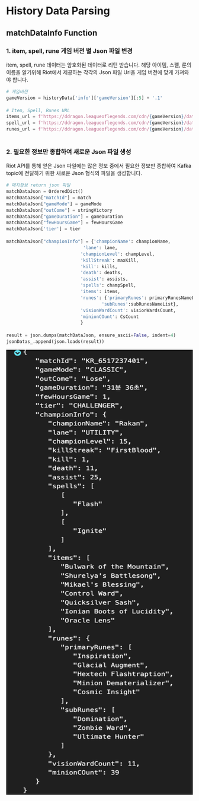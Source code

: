 # History Data Parsing
## matchDataInfo Function 
### 1. item, spell, rune 게임 버전 별 Json 파일 변경
item, spell, rune 데이터는 암호화된 데이터로 리턴 받습니다. 해당 아이템, 스펠, 룬의 이름을 알기위해 Riot에서 제공하는 각각의 Json 파일 Url을 
게임 버전에 맞게 가져와야 합니다.

```python
# 게임버전
gameVersion = historyData['info']['gameVersion'][:5] + '.1'

# Item, Spell, Runes URL
items_url = f'https://ddragon.leagueoflegends.com/cdn/{gameVersion}/data/en_US/item.json'
spell_url = f'https://ddragon.leagueoflegends.com/cdn/{gameVersion}/data/en_US/summoner.json'      
runes_url = f'https://ddragon.leagueoflegends.com/cdn/{gameVersion}/data/en_US/runesReforged.json'
        
```
### 2. 필요한 정보만 종합하여 새로운 Json 파일 생성
Riot API를 통해 얻은 Json 파일에는 많은 정보 중에서 필요한 정보만 종합하여 Kafka topic에 전달하기 위한
새로운 Json 형식의 파일을 생성합니다.

```python
# 매치정보 return json 파일
matchDataJson = OrderedDict()
matchDataJson["matchId"] = match
matchDataJson["gameMode"] = gameMode
matchDataJson["outCome"] = stringVictory
matchDataJson["gameDuration"] = gameDuration
matchDataJson["fewHoursGame"] = fewHoursGame
matchDataJson['tier'] = tier

matchDataJson["championInfo"] = {'championName': championName,
                             'lane': lane,
                            'championLevel': champLevel,
                            'killStreak': maxKill,
                            'kill': kills,
                            'death': deaths,
                            'assist': assists,
                            'spells': champSpell,
                            'items': items,
                            'runes': {'primaryRunes': primaryRunesNameList,
                                    'subRunes':subRunesNameList},
                            'visionWardCount': visionWardsCount,
                            'minionCOunt': CsCount
                            }

result = json.dumps(matchDataJson, ensure_ascii=False, indent=4)
jsonDatas_.append(json.loads(result))
```
<p align="left">
<img src="../Images/new_historyData.png" alt="이미지1" width="800" height="1200">
</p>
